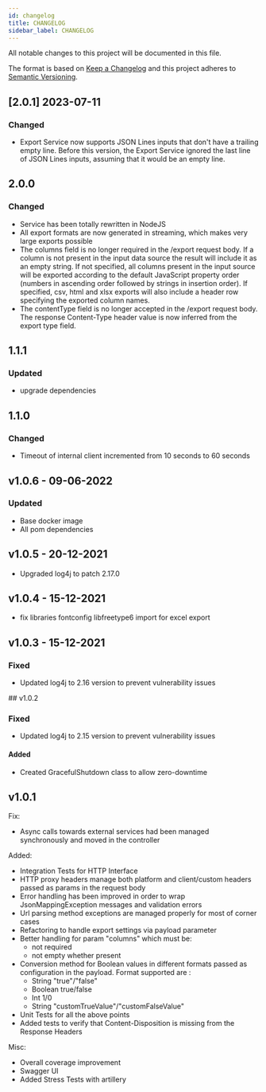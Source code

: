 ```yaml
---
id: changelog
title: CHANGELOG
sidebar_label: CHANGELOG
---
```


<!--
WARNING: this file was automatically generated by Mia-Platform Doc Aggregator.
DO NOT MODIFY IT BY HAND.
Instead, modify the source file and run the aggregator to regenerate this file.
-->

All notable changes to this project will be documented in this file.

The format is based on [Keep a Changelog](http://keepachangelog.com/en/1.0.0/)
and this project adheres to [Semantic Versioning](http://semver.org/spec/v2.0.0.html).

## [2.0.1] 2023-07-11

### Changed
- Export Service now supports JSON Lines inputs that don't have a trailing empty line. Before this version, the Export Service ignored the last line of JSON Lines inputs, assuming that it would be an empty line.

## 2.0.0

### Changed

- Service has been totally rewritten in NodeJS
- All export formats are now generated in streaming, which makes very large exports possible
- The columns field is no longer required in the /export request body. If a column is not present in the input data source the result will include it as an empty string. If not specified, all columns present in the input source will be exported according to the default JavaScript property order (numbers in ascending order followed by strings in insertion order). If specified, csv, html and xlsx exports will also include a header row specifying the exported column names.
- The contentType field is no longer accepted in the /export request body. The response Content-Type header value is now inferred from the export type field.

## 1.1.1

### Updated

- upgrade dependencies

## 1.1.0

### Changed

- Timeout of internal client incremented from 10 seconds to 60 seconds

## v1.0.6 - 09-06-2022

### Updated

- Base docker image
- All pom dependencies

## v1.0.5 - 20-12-2021

- Upgraded log4j to patch 2.17.0

## v1.0.4 - 15-12-2021

- fix libraries fontconfig libfreetype6  import for excel export

## v1.0.3 - 15-12-2021

### Fixed

- Updated log4j to 2.16 version to prevent vulnerability issues

## v1.0.2

### Fixed

- Updated log4j to 2.15 version to prevent vulnerability issues

#### Added

- Created GracefulShutdown class to allow zero-downtime 

## v1.0.1

Fix:
- Async calls towards external services had been managed synchronously and moved in the controller

Added:
- Integration Tests for HTTP Interface
- HTTP proxy headers manage both platform and client/custom headers passed as params in the request body
- Error handling has been improved in order to wrap JsonMappingException messages and validation errors
- Url parsing method exceptions are managed properly for most of corner cases
- Refactoring to handle export settings via payload parameter
- Better handling for param "columns" which must be:
    - not required
    - not empty whether present
- Conversion method for Boolean values in different formats passed as configuration in the payload. Format supported are :
    - String "true"/"false"
    - Boolean true/false
    - Int 1/0
    - String "customTrueValue"/"customFalseValue"
- Unit Tests for all the above points
- Added tests to verify that Content-Disposition is missing from the Response Headers
    
Misc:
- Overall coverage improvement
- Swagger UI 
- Added Stress Tests with artillery
